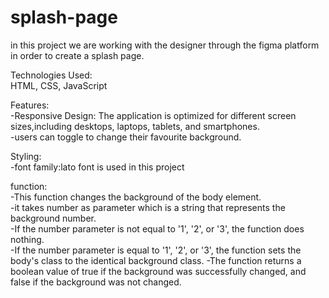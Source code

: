 # splash-page
in this project we are working with the designer through the figma platform in order to create a splash page. <br>

Technologies Used:<br>
 HTML, CSS, JavaScript<br>

Features:<br>
-Responsive Design: The application is optimized for different screen sizes,including desktops, laptops, tablets, and smartphones.<br>
-users can toggle to change their favourite background.<br>

Styling:<br>
-font family:lato font is used in this project<br>


function:<br>
-This function changes the background of the body element. <br>
-it takes number as parameter which is a string that represents the background number.<br>
-If the number parameter is not equal to '1', '2', or '3', the function does nothing.<br>
-If the number parameter is equal to '1', '2', or '3', the function sets the body's class to the identical background class.
-The function returns a boolean value of true if the background was successfully changed, and false if the background was not changed.